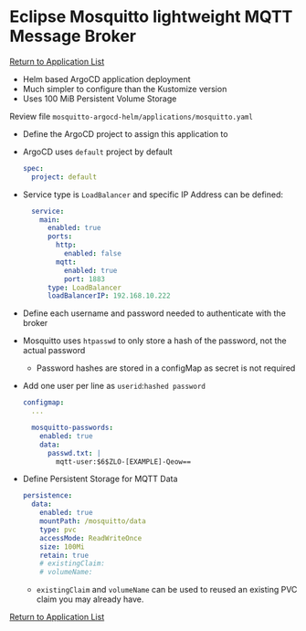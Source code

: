 # Eclipse Mosquitto lightweight MQTT Message Broker

[Return to Application List](../../)

* Helm based ArgoCD application deployment
* Much simpler to configure than the Kustomize version
* Uses 100 MiB Persistent Volume Storage

Review file `mosquitto-argocd-helm/applications/mosquitto.yaml`

* Define the ArgoCD project to assign this application to
* ArgoCD uses `default` project by default

  ```yaml
  spec:
    project: default
  ```

* Service type is `LoadBalancer` and specific IP Address can be defined:

  ```yaml
    service:
      main:
        enabled: true
        ports:
          http:
            enabled: false
          mqtt:
            enabled: true
            port: 1883
        type: LoadBalancer
        loadBalancerIP: 192.168.10.222
  ```

* Define each username and password needed to authenticate with the broker
* Mosquitto uses `htpasswd` to only store a hash of the password, not the actual password
  * Password hashes are stored in a configMap as secret is not required
* Add one user per line as `userid`:`hashed password`

  ```yaml
  configmap:
    ...

    mosquitto-passwords:
      enabled: true
      data:
        passwd.txt: |
          mqtt-user:$6$ZLO-[EXAMPLE]-Qeow==
  ```

* Define Persistent Storage for MQTT Data

  ```yaml
  persistence:
    data:
      enabled: true
      mountPath: /mosquitto/data
      type: pvc
      accessMode: ReadWriteOnce
      size: 100Mi
      retain: true
      # existingClaim:
      # volumeName:
  ```

  * `existingClaim` and `volumeName` can be used to reused an existing PVC claim you may already have.

[Return to Application List](../../)
